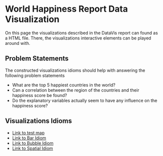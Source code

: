 # World Happiness Report Data Visualization

On this page the visualizations described in the DataVis report can found as a HTML file. There, the visualizations interactive elements can be played around with. 

## Problem Statements

The constructed visualizations idioms should help with answering the following problem statements

- What are the top 5 happiest countries in the world?
- Can a correlation between the region of the countries and their happiness score be found?
- Do the explanatory variables actually seem to have any influence on the happiness score?

## Visualizations Idioms

 - [Link to test map](https://automating-gis-processes.github.io/exercise-5-HTenkanen/test_map.html)
 - [Link to Bar Idiom](https://github.com/moleseaau/moleseaau.github.io/tree/master/docs/bars.html)
 - [Link to Bubble Idiom](https://github.com/moleseaau/moleseaau.github.io/tree/master/docs/bubble.html)
 - [Link to Spatial Idiom](https://github.com/moleseaau/moleseaau.github.io/tree/master/docs/spatial.html)
